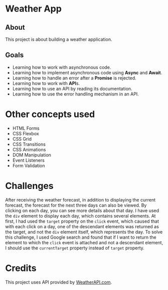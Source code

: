 # Weather App

## About

This project is about building a weather application.

## Goals

- Learning how to work with asynchronous code.
- Learning how to implement asynchronous code using **Async** and **Await**.
- Learning how to handle an error after a **Promise** is rejected.
- Learning how to work with **API**s.
- Learning how to use an API by reading its documentation.
- Learning how to use the error handling mechanism in an API.

# Other concepts used

- HTML Forms
- CSS Flexbox
- CSS Grid
- CSS Transitions
- CSS Animations
- DOM Manipulation
- Event Listeners
- Form Validation

# Challenges

After receiving the weather forecast, in addition to displaying the current forecast, the forecast for the next three days can also be viewed. By clicking on each day, you can see more details about that day. I have used the `div` element to display each day, which contains several elements. At first, I had used the `target` property on the `click` event, which caused that with each click on a day, one of the descendant elements was returned as the target, and not the `div` element itself, which represents the day. To solve this challenge, I used Google search and found that if I want to return the element to which the `click` event is attached and not a descendant element, I should use the `currentTarget` property instead of `target` property.

# Credits

This project uses API provided by [WeatherAPI.com](https://www.weatherapi.com).